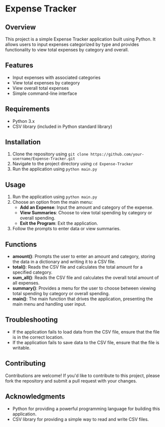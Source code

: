 # Expense Tracker

## Overview

This project is a simple Expense Tracker application built using Python. It allows users to input expenses categorized by type and provides functionality to view total expenses by category and overall.

## Features

- Input expenses with associated categories
- View total expenses by category
- View overall total expenses
- Simple command-line interface

## Requirements

- Python 3.x
- CSV library (included in Python standard library)

## Installation

1. Clone the repository using `git clone https://github.com/your-username/Expense-Tracker.git`
2. Navigate to the project directory using `cd Expense-Tracker`
3. Run the application using `python main.py`

## Usage

1. Run the application using `python main.py`
2. Choose an option from the main menu:
   - **Add an Expense**: Input the amount and category of the expense.
   - **View Summaries**: Choose to view total spending by category or overall spending.
   - **Exit the Program**: Exit the application.
3. Follow the prompts to enter data or view summaries.

## Functions

- **amount()**: Prompts the user to enter an amount and category, storing the data in a dictionary and writing it to a CSV file.
- **total()**: Reads the CSV file and calculates the total amount for a specified category.
- **sum_all()**: Reads the CSV file and calculates the overall total amount of all expenses.
- **summary()**: Provides a menu for the user to choose between viewing total spending by category or overall spending.
- **main()**: The main function that drives the application, presenting the main menu and handling user input.

## Troubleshooting

- If the application fails to load data from the CSV file, ensure that the file is in the correct location.
- If the application fails to save data to the CSV file, ensure that the file is writable.

## Contributing

Contributions are welcome! If you'd like to contribute to this project, please fork the repository and submit a pull request with your changes.


## Acknowledgments

- Python for providing a powerful programming language for building this application.
- CSV library for providing a simple way to read and write CSV files.
